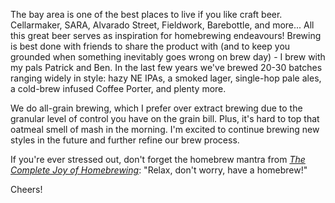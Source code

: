 The bay area is one of the best places to live if you like craft beer. Cellarmaker, SARA, Alvarado Street, Fieldwork, Barebottle, and more... All this great beer serves as inspiration for homebrewing endeavours! Brewing is best done with friends to share the product with (and to keep you grounded when something inevitably goes wrong on brew day) - I brew with my pals Patrick and Ben. In the last few years we've brewed 20-30 batches ranging widely in style: hazy NE IPAs, a smoked lager, single-hop pale ales, a cold-brew infused Coffee Porter, and plenty more.

We do all-grain brewing, which I prefer over extract brewing due to the granular level of control you have on the grain bill. Plus, it's hard to top that oatmeal smell of mash in the morning. I'm excited to continue brewing new styles in the future and further refine our brew process.

If you're ever stressed out, don't forget the homebrew mantra from [_The Complete Joy of Homebrewing_](https://www.amazon.com/Complete-Joy-Homebrewing-Third/dp/0060531053): "Relax, don't worry, have a homebrew!"

Cheers!
